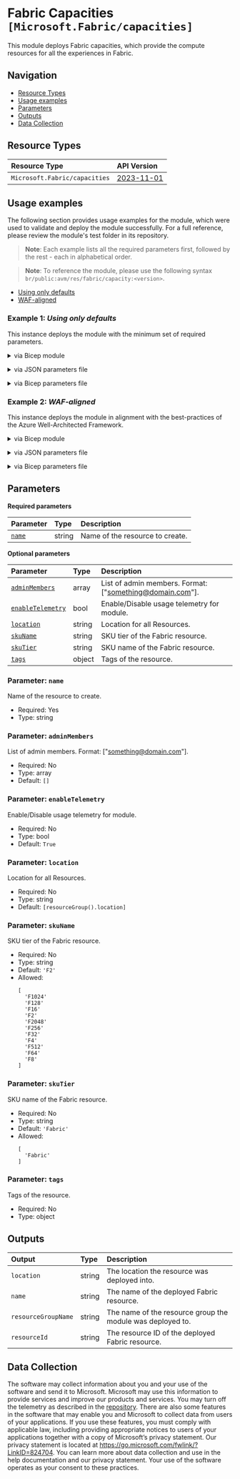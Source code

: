 # Fabric Capacities `[Microsoft.Fabric/capacities]`

This module deploys Fabric capacities, which provide the compute resources for all the experiences in Fabric.

## Navigation

- [Resource Types](#Resource-Types)
- [Usage examples](#Usage-examples)
- [Parameters](#Parameters)
- [Outputs](#Outputs)
- [Data Collection](#Data-Collection)

## Resource Types

| Resource Type | API Version |
| :-- | :-- |
| `Microsoft.Fabric/capacities` | [2023-11-01](https://learn.microsoft.com/en-us/azure/templates) |

## Usage examples

The following section provides usage examples for the module, which were used to validate and deploy the module successfully. For a full reference, please review the module's test folder in its repository.

>**Note**: Each example lists all the required parameters first, followed by the rest - each in alphabetical order.

>**Note**: To reference the module, please use the following syntax `br/public:avm/res/fabric/capacity:<version>`.

- [Using only defaults](#example-1-using-only-defaults)
- [WAF-aligned](#example-2-waf-aligned)

### Example 1: _Using only defaults_

This instance deploys the module with the minimum set of required parameters.


<details>

<summary>via Bicep module</summary>

```bicep
module capacity 'br/public:avm/res/fabric/capacity:<version>' = {
  name: 'capacityDeployment'
  params: {
    // Required parameters
    name: 'fcmin001'
    // Non-required parameters
    location: '<location>'
  }
}
```

</details>
<p>

<details>

<summary>via JSON parameters file</summary>

```json
{
  "$schema": "https://schema.management.azure.com/schemas/2019-04-01/deploymentParameters.json#",
  "contentVersion": "1.0.0.0",
  "parameters": {
    // Required parameters
    "name": {
      "value": "fcmin001"
    },
    // Non-required parameters
    "location": {
      "value": "<location>"
    }
  }
}
```

</details>
<p>

<details>

<summary>via Bicep parameters file</summary>

```bicep-params
using 'br/public:avm/res/fabric/capacity:<version>'

// Required parameters
param name = 'fcmin001'
// Non-required parameters
param location = '<location>'
```

</details>
<p>

### Example 2: _WAF-aligned_

This instance deploys the module in alignment with the best-practices of the Azure Well-Architected Framework.


<details>

<summary>via Bicep module</summary>

```bicep
module capacity 'br/public:avm/res/fabric/capacity:<version>' = {
  name: 'capacityDeployment'
  params: {
    // Required parameters
    name: 'fcwaf001'
    // Non-required parameters
    adminMembers: [
      'mattschmitt@microsoft.com'
    ]
    location: '<location>'
    skuName: 'F64'
  }
}
```

</details>
<p>

<details>

<summary>via JSON parameters file</summary>

```json
{
  "$schema": "https://schema.management.azure.com/schemas/2019-04-01/deploymentParameters.json#",
  "contentVersion": "1.0.0.0",
  "parameters": {
    // Required parameters
    "name": {
      "value": "fcwaf001"
    },
    // Non-required parameters
    "adminMembers": {
      "value": [
        "mattschmitt@microsoft.com"
      ]
    },
    "location": {
      "value": "<location>"
    },
    "skuName": {
      "value": "F64"
    }
  }
}
```

</details>
<p>

<details>

<summary>via Bicep parameters file</summary>

```bicep-params
using 'br/public:avm/res/fabric/capacity:<version>'

// Required parameters
param name = 'fcwaf001'
// Non-required parameters
param adminMembers = [
  'mattschmitt@microsoft.com'
]
param location = '<location>'
param skuName = 'F64'
```

</details>
<p>

## Parameters

**Required parameters**

| Parameter | Type | Description |
| :-- | :-- | :-- |
| [`name`](#parameter-name) | string | Name of the resource to create. |

**Optional parameters**

| Parameter | Type | Description |
| :-- | :-- | :-- |
| [`adminMembers`](#parameter-adminmembers) | array | List of admin members. Format: ["something@domain.com"]. |
| [`enableTelemetry`](#parameter-enabletelemetry) | bool | Enable/Disable usage telemetry for module. |
| [`location`](#parameter-location) | string | Location for all Resources. |
| [`skuName`](#parameter-skuname) | string | SKU tier of the Fabric resource. |
| [`skuTier`](#parameter-skutier) | string | SKU name of the Fabric resource. |
| [`tags`](#parameter-tags) | object | Tags of the resource. |

### Parameter: `name`

Name of the resource to create.

- Required: Yes
- Type: string

### Parameter: `adminMembers`

List of admin members. Format: ["something@domain.com"].

- Required: No
- Type: array
- Default: `[]`

### Parameter: `enableTelemetry`

Enable/Disable usage telemetry for module.

- Required: No
- Type: bool
- Default: `True`

### Parameter: `location`

Location for all Resources.

- Required: No
- Type: string
- Default: `[resourceGroup().location]`

### Parameter: `skuName`

SKU tier of the Fabric resource.

- Required: No
- Type: string
- Default: `'F2'`
- Allowed:
  ```Bicep
  [
    'F1024'
    'F128'
    'F16'
    'F2'
    'F2048'
    'F256'
    'F32'
    'F4'
    'F512'
    'F64'
    'F8'
  ]
  ```

### Parameter: `skuTier`

SKU name of the Fabric resource.

- Required: No
- Type: string
- Default: `'Fabric'`
- Allowed:
  ```Bicep
  [
    'Fabric'
  ]
  ```

### Parameter: `tags`

Tags of the resource.

- Required: No
- Type: object

## Outputs

| Output | Type | Description |
| :-- | :-- | :-- |
| `location` | string | The location the resource was deployed into. |
| `name` | string | The name of the deployed Fabric resource. |
| `resourceGroupName` | string | The name of the resource group the module was deployed to. |
| `resourceId` | string | The resource ID of the deployed Fabric resource. |

## Data Collection

The software may collect information about you and your use of the software and send it to Microsoft. Microsoft may use this information to provide services and improve our products and services. You may turn off the telemetry as described in the [repository](https://aka.ms/avm/telemetry). There are also some features in the software that may enable you and Microsoft to collect data from users of your applications. If you use these features, you must comply with applicable law, including providing appropriate notices to users of your applications together with a copy of Microsoft’s privacy statement. Our privacy statement is located at <https://go.microsoft.com/fwlink/?LinkID=824704>. You can learn more about data collection and use in the help documentation and our privacy statement. Your use of the software operates as your consent to these practices.
